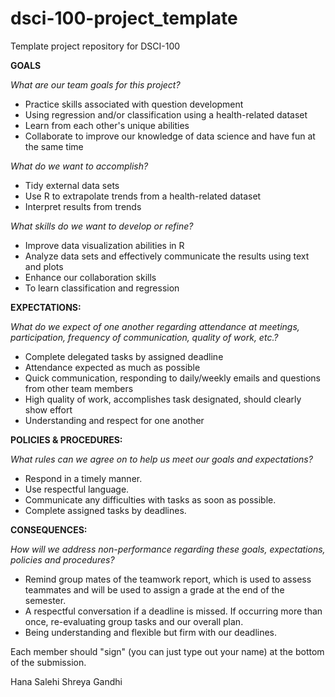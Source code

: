 # dsci-100-project_template
Template project repository for DSCI-100

**GOALS**

*What are our team goals for this project?*
- Practice skills associated with question development
- Using regression and/or classification using a health-related dataset
- Learn from each other's unique abilities
- Collaborate to improve our knowledge of data science and have fun at the same time

*What do we want to accomplish?*
- Tidy external data sets
- Use R to extrapolate trends from a health-related dataset
- Interpret results from trends

*What skills do we want to develop or refine?*
- Improve data visualization abilities in R
- Analyze data sets and effectively communicate the results using text and plots
- Enhance our collaboration skills
- To learn classification and regression
  

**EXPECTATIONS:**

*What do we expect of one another regarding attendance at meetings, participation, frequency of communication, quality of work, etc.?*

- Complete delegated tasks by assigned deadline
- Attendance expected as much as possible
- Quick communication, responding to daily/weekly emails and questions from other team members
- High quality of work, accomplishes task designated, should clearly show effort
- Understanding and respect for one another

**POLICIES & PROCEDURES:**

*What rules can we agree on to help us meet our goals and expectations?*

- Respond in a timely manner.
- Use respectful language.
- Communicate any difficulties with tasks as soon as possible.
- Complete assigned tasks by deadlines.

**CONSEQUENCES:**

*How will we address non-performance regarding these goals, expectations, policies and procedures?*

- Remind group mates of the teamwork report, which is used to assess teammates and will be used to assign a grade at the end of the semester.
- A respectful conversation if a deadline is missed. If occurring more than once, re-evaluating group tasks and our overall plan.
- Being understanding and flexible but firm with our deadlines.
  
  
Each member should "sign" (you can just type out your name) at the bottom of the submission.

Hana Salehi
Shreya Gandhi
